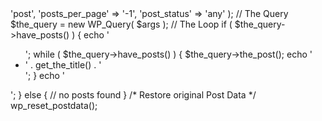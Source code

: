 <?php
 
 $args = array(
    'post_type' => 'post',
    'posts_per_page' => '-1',
    'post_status' => 'any'
 );
 
// The Query
$the_query = new WP_Query( $args );
 
// The Loop
if ( $the_query->have_posts() ) {
    echo '<ul>';
    while ( $the_query->have_posts() ) {
        $the_query->the_post();
        echo '<li>' . get_the_title() . '</li>';
    }
    echo '</ul>';
} else {
    // no posts found
}
/* Restore original Post Data */
wp_reset_postdata();
